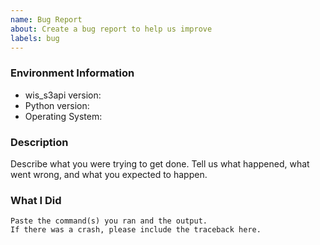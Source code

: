 ```yaml
---
name: Bug Report
about: Create a bug report to help us improve
labels: bug
---
```


<!-- Please search existing issues to avoid creating duplicates. -->

### Environment Information

-   wis_s3api version:
-   Python version:
-   Operating System:

### Description

Describe what you were trying to get done.
Tell us what happened, what went wrong, and what you expected to happen.

### What I Did

```
Paste the command(s) you ran and the output.
If there was a crash, please include the traceback here.
```
